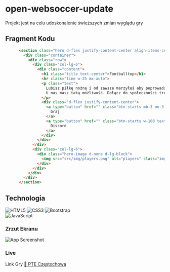 ﻿# open-websoccer-update
Projekt jest na celu udoskonalenie świeższych zmian wyglądu gry

## Fragment Kodu
```html
      <section class="hero d-flex justify-content-center align-items-center">
        <div class="container">
          <div class="row">
            <div class="col-lg-6">
              <div class="content">
                <h1 class="title text-center">Footballtop</h1>
                <hr class="line w-25 mx-auto">
                <p class="text">
                  Lubisz piłkę nożną i od zawsze marzyłeś aby poprowadzić swój ulubiony klub w lidze i pucharach? 
                  U nas masz taką możliwość. Dołącz do społeczności trenerów i graj za darmo w menadżera Footballtop.
                </p>
                <div class="d-flex justify-content-center">
                  <a type="button" href="" class="btn-starts mb-3 me-3 w-100 text-decoration-none">
                    Graj
                  </a>
                  <a type="button" href="" class="btn-starts w-100 text-decoration-none">
                    Discord
                  </a>
                </div>
              </div>
            </div>
            <div class="col-lg-6">
              <div class="hero-image d-none d-lg-block">
                <img src="src/img/players.png" alt="players" class="img-fluid banner">
              </div>
            </div>
          </div>
        </div>
      </section>
```

## Technologia 
![HTML5](https://img.shields.io/badge/html5-%23E34F26.svg?style=for-the-badge&logo=html5&logoColor=white)
![CSS3](https://img.shields.io/badge/css3-%231572B6.svg?style=for-the-badge&logo=css3&logoColor=white)
![Bootstrap](https://img.shields.io/badge/bootstrap-%238511FA.svg?style=for-the-badge&logo=bootstrap&logoColor=white)   
![JavaScript](https://img.shields.io/badge/javascript-%23323330.svg?style=for-the-badge&logo=javascript&logoColor=%23F7DF1E)

### Zrzut Ekranu

![App Screenshot]()

### Live

Link Gry [:link: PTE Częstochowa](update.png)</a>

